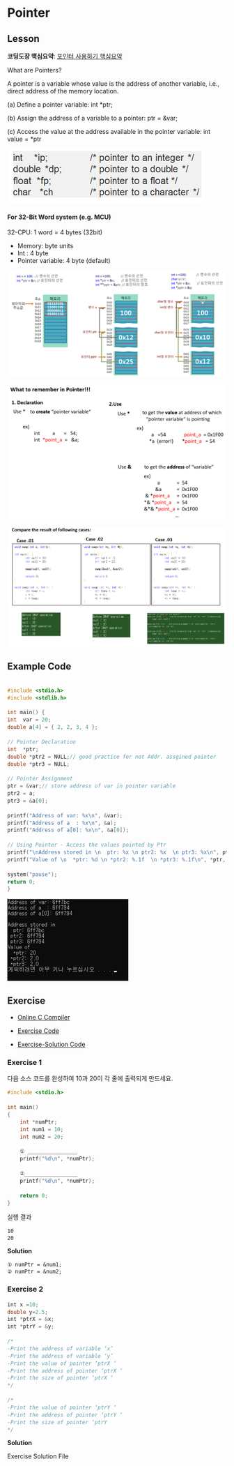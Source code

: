 # Pointer

## Lesson

**코딩도장 핵심요약**: [ 포인터 사용하기 핵심요약](https://dojang.io/mod/page/view.php?id=605)



What are Pointers?

A pointer is a variable whose value is the address of another variable, i.e., direct address of the memory location.

\(a\) Define a pointer variable:     int \*ptr;

\(b\) Assign the address of a variable to a pointer:     ptr = &var;  

\(c\) Access the value at the address available in the pointer variable:    int value = \*ptr

![](../../.gitbook/assets/image%20%2875%29.png)

#### For 32-Bit Word system \(e.g. MCU\)

32-CPU: 1 word = 4 bytes \(32bit\) 

* Memory: byte units 
* Int : 4 byte 
* Pointer variable: 4 byte  \(default\)

![TCP school.com](../../.gitbook/assets/image%20%2876%29.png)

![](../../.gitbook/assets/image%20%2872%29.png)

![](../../.gitbook/assets/image%20%2874%29.png)



## Example Code

```cpp

#include <stdio.h>
#include <stdlib.h>

int main() {
int  var = 20;   
double a[4] = { 2, 2, 3, 4 };

// Pointer Declaration
int  *ptr;
double *ptr2 = NULL;// good practice for not Addr. assgined pointer
double *ptr3 = NULL;

// Pointer Assignment
ptr = &var;// store address of var in pointer variable
ptr2 = a;
ptr3 = &a[0];

printf("Address of var: %x\n", &var);
printf("Address of a  : %x\n", &a);
printf("Address of a[0]: %x\n", &a[0]);

// Using Pointer - Access the values pointed by Ptr
printf("\nAddress stored in \n  ptr: %x \n ptr2: %x  \n ptr3: %x\n", ptr, ptr2, ptr3);
printf("Value of \n  *ptr: %d \n *ptr2: %.1f  \n *ptr3: %.1f\n", *ptr, *ptr2, *ptr3);

system("pause");
return 0;
}

```

![](../../.gitbook/assets/image%20%2871%29.png)



## Exercise

* [Online C Compiler](https://www.onlinegdb.com/online_c_compiler)

* [Exercise Code](https://github.com/ykkimhgu/Tutorial-C-Program/tree/main/pointer-array)

* [Exercise-Solution Code](https://github.com/ykkimhgu/Tutorial-C-Program/tree/main/pointer-array/solution)

### Exercise 1

다음 소스 코드를 완성하여 10과 20이 각 줄에 출력되게 만드세요.

```c
#include <stdio.h>

int main()
{
    int *numPtr;
    int num1 = 10;
    int num2 = 20;

    ① ________________
    printf("%d\n", *numPtr);

    ②_________________
    printf("%d\n", *numPtr);

    return 0;
}
```

실행 결과

```
10
20
```

**Solution**

```
① numPtr = &num1;
② numPtr = &num2;
```



### Exercise 2

```c
int x =10;            
double y=2.5;
int *ptrX = &x;      
int *ptrY = &y;

/*
-Print the address of variable ‘x’
-Print the address of variable ‘y’
-Print the value of pointer ‘ptrX ‘
-Print the address of pointer ‘ptrX ‘
-Print the size of pointer ‘ptrX ‘
*/

/*
-Print the value of pointer ‘ptrY ‘
-Print the address of pointer ‘ptrY ‘
-Print the size of pointer ‘ptrY 
*/
```

**Solution**

Exercise Solution File